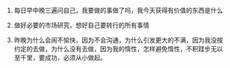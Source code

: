 1. 每日早中晚三遍问自己，我要做的事做了吗，我今天获得有价值的东西是什么  

2. 做好必要的市场研究，想好自己要转行的所有事情  

3. 昨晚为什么会闹不愉快，因为不会沟通，为什么引发更大的不满，因为我没按约定的去做，为什么没有去做，因为我的惰性，怎样避免惰性，不积跬步无以至千里，要成功，必须从小做起。

